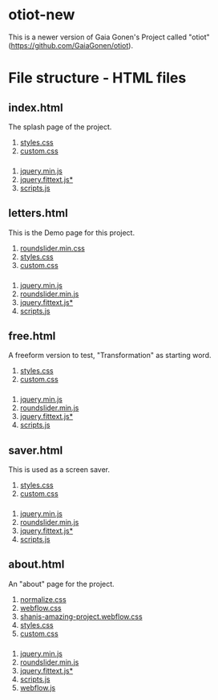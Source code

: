 # otiot-new

This is a newer version of Gaia Gonen's Project called "otiot" (https://github.com/GaiaGonen/otiot).

# File structure - HTML files
## index.html
The splash page of the project.

1. <a href="https://github.com/Adir-SL/otiot-new/blob/main/assets/css/styles.css">styles.css</a>
2. <a href="https://github.com/Adir-SL/otiot-new/blob/main/assets/css/custom.css">custom.css</a>
### 
1. <a href="https://github.com/Adir-SL/otiot-new/blob/main/assets/js/jquery.min.js">jquery.min.js</a>
2. <a href="https://github.com/Adir-SL/otiot-new/blob/main/assets/js/jquery.fittext.js">jquery.fittext.js*</a>
3. <a href="https://github.com/Adir-SL/otiot-new/blob/main/assets/js/scripts.js">scripts.js</a>


## letters.html
This is the Demo page for this project.

1. <a href="https://github.com/Adir-SL/otiot-new/blob/main/assets/css/roundslider.min.css">roundslider.min.css</a>
2. <a href="https://github.com/Adir-SL/otiot-new/blob/main/assets/css/styles.css">styles.css</a>
3. <a href="https://github.com/Adir-SL/otiot-new/blob/main/assets/css/custom.css">custom.css</a>
### 
1. <a href="https://github.com/Adir-SL/otiot-new/blob/main/assets/js/jquery.min.js">jquery.min.js</a>
2. <a href="https://github.com/Adir-SL/otiot-new/blob/main/assets/js/roundslider.min.js">roundslider.min.js</a>
3. <a href="https://github.com/Adir-SL/otiot-new/blob/main/assets/js/jquery.fittext.js">jquery.fittext.js*</a>
4. <a href="https://github.com/Adir-SL/otiot-new/blob/main/assets/js/scripts.js">scripts.js</a>


## free.html
A freeform version to test, "Transformation" as starting word.

1. <a href="https://github.com/Adir-SL/otiot-new/blob/main/assets/css/styles.css">styles.css</a>
2. <a href="https://github.com/Adir-SL/otiot-new/blob/main/assets/css/custom.css">custom.css</a>
### 
1. <a href="https://github.com/Adir-SL/otiot-new/blob/main/assets/js/jquery.min.js">jquery.min.js</a>
2. <a href="https://github.com/Adir-SL/otiot-new/blob/main/assets/js/roundslider.min.js">roundslider.min.js</a>
3. <a href="https://github.com/Adir-SL/otiot-new/blob/main/assets/js/jquery.fittext.js">jquery.fittext.js*</a>
4. <a href="https://github.com/Adir-SL/otiot-new/blob/main/assets/js/scripts.js">scripts.js</a>

## saver.html
This is used as a screen saver.

1. <a href="https://github.com/Adir-SL/otiot-new/blob/main/assets/css/styles.css">styles.css</a>
2. <a href="https://github.com/Adir-SL/otiot-new/blob/main/assets/css/custom.css">custom.css</a>
### 
1. <a href="https://github.com/Adir-SL/otiot-new/blob/main/assets/js/jquery.min.js">jquery.min.js</a>
2. <a href="https://github.com/Adir-SL/otiot-new/blob/main/assets/js/roundslider.min.js">roundslider.min.js</a>
3. <a href="https://github.com/Adir-SL/otiot-new/blob/main/assets/js/jquery.fittext.js">jquery.fittext.js*</a>
4. <a href="https://github.com/Adir-SL/otiot-new/blob/main/assets/js/scripts.js">scripts.js</a>

## about.html
An "about" page for the project.

1. <a href="https://github.com/Adir-SL/otiot-new/blob/main/assets/css/normalize.css">normalize.css</a>
2. <a href="https://github.com/Adir-SL/otiot-new/blob/main/assets/css/webflow.css">webflow.css</a>
3. <a href="https://github.com/Adir-SL/otiot-new/blob/main/assets/css/shanis-amazing-project.webflow.css">shanis-amazing-project.webflow.css</a>
4. <a href="https://github.com/Adir-SL/otiot-new/blob/main/assets/css/styles.css">styles.css</a>
5. <a href="https://github.com/Adir-SL/otiot-new/blob/main/assets/css/custom.css">custom.css</a>
### 
1. <a href="https://github.com/Adir-SL/otiot-new/blob/main/assets/js/jquery.min.js">jquery.min.js</a>
2. <a href="https://github.com/Adir-SL/otiot-new/blob/main/assets/js/roundslider.min.js">roundslider.min.js</a>
3. <a href="https://github.com/Adir-SL/otiot-new/blob/main/assets/js/jquery.fittext.js">jquery.fittext.js*</a>
4. <a href="https://github.com/Adir-SL/otiot-new/blob/main/assets/js/scripts.js">scripts.js</a>
5. <a href="https://github.com/Adir-SL/otiot-new/blob/main/assets/js/webflow.js">webflow.js</a>